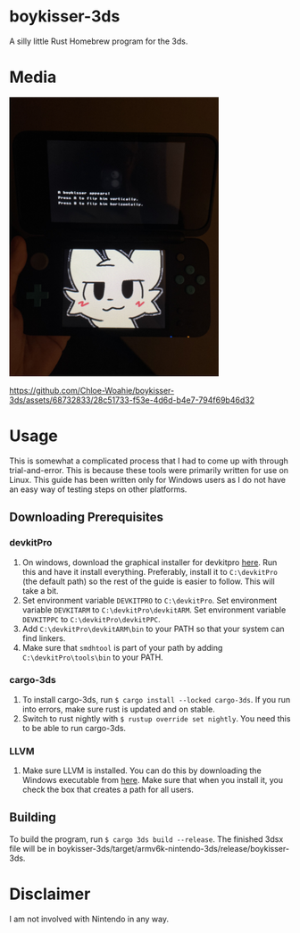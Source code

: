# boykisser-3ds
A silly little Rust Homebrew program for the 3ds.

# Media
<img src="assets/boykisser_3ds_image.jpeg" height="500px" alt="A picture of this program running on a 3ds.">

https://github.com/Chloe-Woahie/boykisser-3ds/assets/68732833/28c51733-f53e-4d6d-b4e7-794f69b46d32

# Usage
This is somewhat a complicated process that I had to come up with through trial-and-error. This is because these tools were primarily written for use on Linux. This guide has been written only for Windows users as I do not have an easy way of testing steps on other platforms. 

## Downloading Prerequisites

### devkitPro
1. On windows, download the graphical installer for devkitpro [here](https://github.com/devkitPro/installer/releases). Run this and have it install everything. Preferably, install it to `C:\devkitPro` (the default path) so the rest of the guide is easier to follow. This will take a bit.
2. Set environment variable `DEVKITPRO` to `C:\devkitPro`. Set environment variable `DEVKITARM` to `C:\devkitPro\devkitARM`. Set environment variable `DEVKITPPC` to `C:\devkitPro\devkitPPC`. 
3. Add `C:\devkitPro\devkitARM\bin` to your PATH so that your system can find linkers.
4. Make sure that `smdhtool` is part of your path by adding `C:\devkitPro\tools\bin` to your PATH.

### cargo-3ds
1. To install cargo-3ds, run `$ cargo install --locked cargo-3ds`. If you run into errors, make sure rust is updated and on stable.
2. Switch to rust nightly with `$ rustup override set nightly`. You need this to be able to run cargo-3ds.

### LLVM
1. Make sure LLVM is installed. You can do this by downloading the Windows executable from [here](https://github.com/llvm/llvm-project/releases). Make sure that when you install it, you check the box that creates a path for all users.

## Building
To build the program, run `$ cargo 3ds build --release`. The finished 3dsx file will be in boykisser-3ds/target/armv6k-nintendo-3ds/release/boykisser-3ds.

# Disclaimer
I am not involved with Nintendo in any way.
